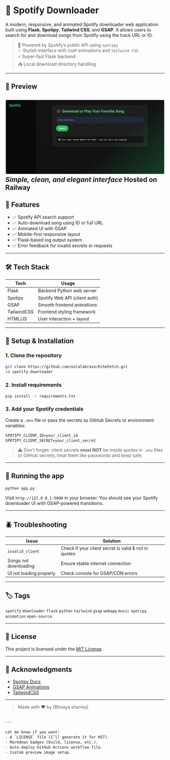 
# 🎵 Spotify Downloader

A modern, responsive, and animated Spotify downloader web application built using **Flask**, **Spotipy**, **Tailwind CSS**, and **GSAP**. It allows users to search for and download songs from Spotify using the track URL or ID.  

> 🔐 Powered by Spotify’s public API using `spotipy`  
> ✨ Stylish interface with `GSAP` animations and `Tailwind CSS`  
> ⚡ Super-fast Flask backend  
> 📥 Local download directory handling  

---

## 📸 Preview

[![Website Preview](./preview.png)](https://echofetch-production.up.railway.app/)
*Simple, clean, and elegant interface*
Hosted on Railway 
---

## 🚀 Features

- ✅ Spotify API search support  
- ✅ Auto-download song using ID or full URL  
- ✅ Animated UI with GSAP  
- ✅ Mobile-first responsive layout  
- ✅ Flask-based log output system  
- ✅ Error feedback for invalid secrets or requests

---

## 🛠️ Tech Stack

| Tech       | Usage                          |
|------------|--------------------------------|
| Flask      | Backend Python web server      |
| Spotipy    | Spotify Web API (client auth)  |
| GSAP       | Smooth frontend animations     |
| TailwindCSS| Frontend styling framework     |
| HTML/JS    | User interaction + layout      |

---

## 🔐 Setup & Installation

### 1. Clone the repository

```bash
git clone https://github.com/oolalabravo/EchoFetch.git
cd spotify-downloader
````

### 2. Install requirements

```bash
pip install -r requirements.txt
```

### 3. Add your Spotify credentials

Create a `.env` file or pass the secrets as GitHub Secrets or environment variables:

```
SPOTIPY_CLIENT_ID=your_client_id
SPOTIPY_CLIENT_SECRET=your_client_secret
```

> ⚠️ Don't forget: client secrets **must NOT** be inside quotes in `.env` files or GitHub secrets, treat them like passwords and keep safe.

---

## 🔧 Running the app

```bash
python app.py
```

Visit `http://127.0.0.1:5000` in your browser.
You should see your Spotify downloader UI with GSAP-powered transitions.

---

## 🪲 Troubleshooting

| Issue                   | Solution                                             |
| ----------------------- | ---------------------------------------------------- |
| `invalid_client`        | Check if your client secret is valid & not in quotes |
| Songs not downloading   | Ensure stable internet connection                 |
| UI not loading properly | Check console for GSAP/CDN errors                    |

---

## 🏷️ Tags

`spotify` `downloader` `flask` `python` `tailwind` `gsap` `webapp` `music` `spotipy` `animation` `open-source`

---

## 📄 License

This project is licensed under the [MIT License](./LICENSE).

---

## 🙌 Acknowledgments

* [Spotipy Docs](https://spotipy.readthedocs.io/)
* [GSAP Animations](https://greensock.com/gsap/)
* [TailwindCSS](https://tailwindcss.com/)

---

> Made with ❤️ by \[Bhvaya sharma]

```

---

Let me know if you want:
- A `LICENSE` file (I’ll generate it for MIT).
- Markdown badges (build, license, etc.).
- Auto-deploy GitHub Actions workflow file.
- Custom preview image setup.
```
